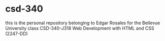 # csd-340
this is the personal repository belonging to Edgar Rosales for the Bellevue University class CSD-340-J318 Web Development with HTML and CSS (2247-DD)
